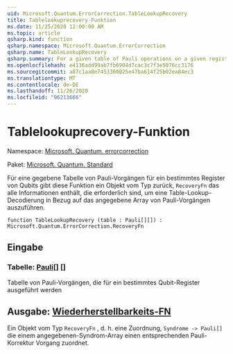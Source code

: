 ```yaml
---
uid: Microsoft.Quantum.ErrorCorrection.TableLookupRecovery
title: Tablelookuprecovery-Funktion
ms.date: 11/25/2020 12:00:00 AM
ms.topic: article
qsharp.kind: function
qsharp.namespace: Microsoft.Quantum.ErrorCorrection
qsharp.name: TableLookupRecovery
qsharp.summary: For a given table of Pauli operations on a given register of qubits, this function returns an object of type `RecoveryFn` which contains all information needed to perform a table-lookup decoding with respect to the given array of Pauli operations.
ms.openlocfilehash: e4136add99ab7fb6904d7cac3c7f3e5076cc3176
ms.sourcegitcommit: a87c1aa8e7453360025e47ba614f25b02ea84ec3
ms.translationtype: MT
ms.contentlocale: de-DE
ms.lasthandoff: 11/26/2020
ms.locfileid: "96213666"
---
```

# <a name="tablelookuprecovery-function"></a>Tablelookuprecovery-Funktion

Namespace: [Microsoft. Quantum. errorcorrection](xref:Microsoft.Quantum.ErrorCorrection)

Paket: [Microsoft. Quantum. Standard](https://nuget.org/packages/Microsoft.Quantum.Standard)


Für eine gegebene Tabelle von Pauli-Vorgängen für ein bestimmtes Register von Qubits gibt diese Funktion ein Objekt vom Typ zurück, `RecoveryFn` das alle Informationen enthält, die erforderlich sind, um eine Table-Lookup-Decodierung in Bezug auf das angegebene Array von Pauli-Vorgängen auszuführen.

```qsharp
function TableLookupRecovery (table : Pauli[][]) : Microsoft.Quantum.ErrorCorrection.RecoveryFn
```


## <a name="input"></a>Eingabe

### <a name="table--pauli"></a>Tabelle: [Pauli](xref:microsoft.quantum.lang-ref.pauli)[] []

Tabelle von Pauli-Vorgängen, die für ein bestimmtes Qubit-Register ausgeführt werden



## <a name="output--recoveryfn"></a>Ausgabe: [Wiederherstellbarkeits-FN](xref:Microsoft.Quantum.ErrorCorrection.RecoveryFn)

Ein Objekt vom Typ `RecoveryFn` , d. h. eine Zuordnung, `Syndrome -> Pauli[]` die einem angegebenen-Syndrom-Array einen entsprechenden Pauli-Korrektur Vorgang zuordnet.